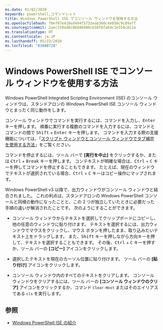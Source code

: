 ```yaml
---
ms.date: 01/02/2020
keywords: powershell,コマンドレット
title: Windows PowerShell ISE でコンソール ウィンドウを使用する方法
ms.openlocfilehash: f0ef07e410ed494f5732eab360c4e050c9c09a7f
ms.sourcegitcommit: 2aec310ad0c0b048400cb56f6fa64c1e554c812a
ms.translationtype: HT
ms.contentlocale: ja-JP
ms.lasthandoff: 05/23/2020
ms.locfileid: "83808728"
---
```

# <a name="how-to-use-the-console-pane-in-the-windows-powershell-ise"></a>Windows PowerShell ISE でコンソール ウィンドウを使用する方法

Windows PowerShell Integrated Scripting Environment (ISE) のコンソール ウィンドウは、スタンドアロンの Windows PowerShell ISE コンソール ウィンドウとまったく同じ動作をします。

コンソール ウィンドウでコマンドを実行するには、コマンドを入力し、<kbd>Enter</kbd> キーを押します。 順番に実行する複数のコマンドを入力するには、コマンドとコマンドの間で <kbd>Shift</kbd> + <kbd>Enter</kbd> キーを押します。 コマンドを入力する際の支援機能については、「[スクリプト ウィンドウとコンソール ウィンドウでタブ補完を使用する方法](How-to-Use-Tab-Completion-in-the-Script-Pane-and-Console-Pane.md)」をご覧ください。

コマンドを停止するには、ツール バーで **[実行を中止]** をクリックするか、または <kbd>Ctrl</kbd> + <kbd>Break</kbd> キーを押します。 コンテキストが明確な場合は、<kbd>Ctrl</kbd> + <kbd>C</kbd> キーを押してコマンドを停止することもできます。 たとえば、現在のウィンドウでテキストが選択されている場合、<kbd>Ctrl</kbd> + <kbd>C</kbd> キーはコピー操作にマップされます。

Windows PowerShell v3 以降で、出力ウィンドウがコンソール ウィンドウと結合されました。 これの利点は、スタンドアロンの Windows PowerShell コンソールと同様の動作になったことと、この 2 つが独立していたときに必要だった手順の違いが解消されたことです。 次のようにすることができます。

- コンソール ウィンドウからテキストを選択してクリップボードにコピーし、他の任意のウィンドウに貼り付けます。 テキストを選択するには、出力ウィンドウでマウスをクリックし、マウス ボタンを押したまま、取り込みたいテキスト上をドラッグします。 また、<kbd>Shift</kbd> キーを押しながら方向キーを押して、テキストを選択することもできます。 その後、<kbd>Ctrl</kbd> + <kbd>C</kbd> キーを押すか、ツール バーの **[コピー]** アイコンをクリックします。

- 選択したテキストを現在のカーソル位置に貼り付けます。 ツール バーの **[貼り付け]** アイコンをクリックします。

- コンソール ウィンドウ内のすべてのテキストをクリアします。 コンソール ウィンドウをクリアするには、ツール バーの **[コンソール ウィンドウのクリア]** アイコンをクリックするか、コマンド `Clear-Host` またはそのエイリアスである `cls` を実行します。

## <a name="see-also"></a>参照

- [Windows PowerShell ISE の紹介](Introducing-the-Windows-PowerShell-ISE.md)
